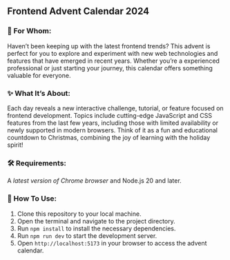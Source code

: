 ## Frontend Advent Calendar 2024

### 🎄 For Whom:
Haven’t been keeping up with the latest frontend trends?
This advent is perfect for you to explore and experiment with new web technologies and features that have emerged in recent years.
Whether you’re a experienced professional or just starting your journey, this calendar offers something valuable for everyone.

### ✨ What It’s About:
Each day reveals a new interactive challenge, tutorial, or feature focused on frontend development.
Topics include cutting-edge JavaScript and CSS features from the last few years, including those with limited availability or newly supported in modern browsers.
Think of it as a fun and educational countdown to Christmas, combining the joy of learning with the holiday spirit!

### 🛠️ Requirements:
A *latest version of Chrome browser* and Node.js 20 and later.

### 🤔 How To Use:
1. Clone this repository to your local machine.
2. Open the terminal and navigate to the project directory.
3. Run `npm install` to install the necessary dependencies.
4. Run `npm run dev` to start the development server.
5. Open `http://localhost:5173` in your browser to access the advent calendar.
